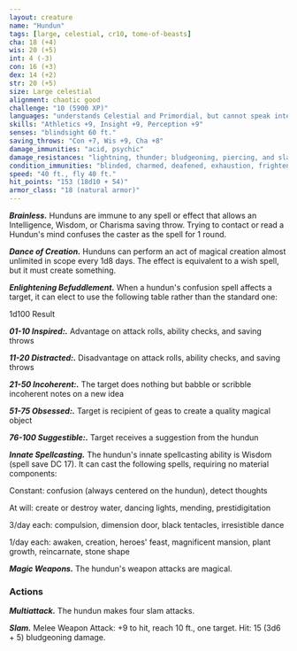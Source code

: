 ```yaml
---
layout: creature
name: "Hundun"
tags: [large, celestial, cr10, tome-of-beasts]
cha: 18 (+4)
wis: 20 (+5)
int: 4 (-3)
con: 16 (+3)
dex: 14 (+2)
str: 20 (+5)
size: Large celestial
alignment: chaotic good
challenge: "10 (5900 XP)"
languages: "understands Celestial and Primordial, but cannot speak intelligibly"
skills: "Athletics +9, Insight +9, Perception +9"
senses: "blindsight 60 ft."
saving_throws: "Con +7, Wis +9, Cha +8"
damage_immunities: "acid, psychic"
damage_resistances: "lightning, thunder; bludgeoning, piercing, and slashing from nonmagical weapons"
condition_immunities: "blinded, charmed, deafened, exhaustion, frightened, stunned, unconscious"
speed: "40 ft., fly 40 ft."
hit_points: "153 (18d10 + 54)"
armor_class: "18 (natural armor)"
---
```


***Brainless.*** Hunduns are immune to any spell or effect that allows an Intelligence, Wisdom, or Charisma saving throw. Trying to contact or read a Hundun's mind confuses the caster as the spell for 1 round.

***Dance of Creation.*** Hunduns can perform an act of magical creation almost unlimited in scope every 1d8 days. The effect is equivalent to a wish spell, but it must create something.

***Enlightening Befuddlement.*** When a hundun's confusion spell affects a target, it can elect to use the following table rather than the standard one:

1d100 Result

***01-10 Inspired:.*** Advantage on attack rolls, ability checks, and saving throws

***11-20 Distracted:.*** Disadvantage on attack rolls, ability checks, and saving throws

***21-50 Incoherent:.*** The target does nothing but babble or scribble incoherent notes on a new idea

***51-75 Obsessed:.*** Target is recipient of geas to create a quality magical object

***76-100 Suggestible:.*** Target receives a suggestion from the hundun

***Innate Spellcasting.*** The hundun's innate spellcasting ability is Wisdom (spell save DC 17). It can cast the following spells, requiring no material components:

Constant: confusion (always centered on the hundun), detect thoughts

At will: create or destroy water, dancing lights, mending, prestidigitation

3/day each: compulsion, dimension door, black tentacles, irresistible dance

1/day each: awaken, creation, heroes' feast, magnificent mansion, plant growth, reincarnate, stone shape

***Magic Weapons.*** The hundun's weapon attacks are magical.

### Actions

***Multiattack.*** The hundun makes four slam attacks.

***Slam.*** Melee Weapon Attack: +9 to hit, reach 10 ft., one target. Hit: 15 (3d6 + 5) bludgeoning damage.

